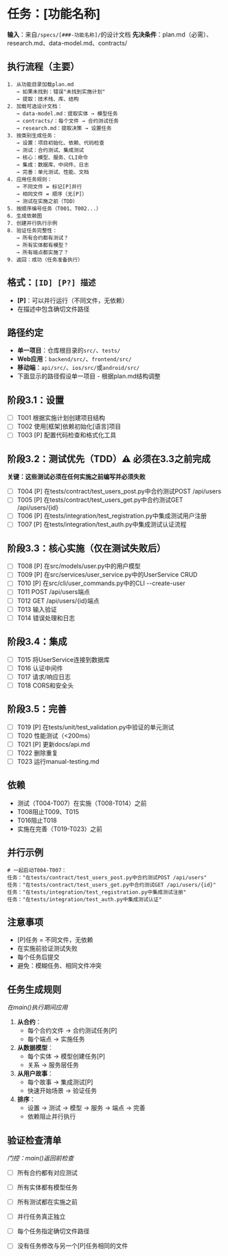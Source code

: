 # 任务：[功能名称]

**输入**：来自`/specs/[###-功能名称]/`的设计文档
**先决条件**：plan.md（必需）、research.md、data-model.md、contracts/

## 执行流程（主要）

```
1. 从功能目录加载plan.md
   → 如果未找到：错误"未找到实施计划"
   → 提取：技术栈、库、结构
2. 加载可选设计文档：
   → data-model.md：提取实体 → 模型任务
   → contracts/：每个文件 → 合约测试任务
   → research.md：提取决策 → 设置任务
3. 按类别生成任务：
   → 设置：项目初始化、依赖、代码检查
   → 测试：合约测试、集成测试
   → 核心：模型、服务、CLI命令
   → 集成：数据库、中间件、日志
   → 完善：单元测试、性能、文档
4. 应用任务规则：
   → 不同文件 = 标记[P]并行
   → 相同文件 = 顺序（无[P]）
   → 测试在实施之前（TDD）
5. 按顺序编号任务（T001、T002...）
6. 生成依赖图
7. 创建并行执行示例
8. 验证任务完整性：
   → 所有合约都有测试？
   → 所有实体都有模型？
   → 所有端点都实施了？
9. 返回：成功（任务准备执行）
```

## 格式：`[ID] [P?] 描述`

* **[P]**：可以并行运行（不同文件，无依赖）
* 在描述中包含确切文件路径

## 路径约定

* **单一项目**：仓库根目录的`src/`、`tests/`
* **Web应用**：`backend/src/`、`frontend/src/`
* **移动端**：`api/src/`、`ios/src/`或`android/src/`
* 下面显示的路径假设单一项目 - 根据plan.md结构调整

## 阶段3.1：设置

- [ ] T001 根据实施计划创建项目结构
- [ ] T002 使用[框架]依赖初始化[语言]项目
- [ ] T003 [P] 配置代码检查和格式化工具

## 阶段3.2：测试优先（TDD）⚠️ 必须在3.3之前完成

**关键：这些测试必须在任何实施之前编写并必须失败**

- [ ] T004 [P] 在tests/contract/test_users_post.py中合约测试POST /api/users
- [ ] T005 [P] 在tests/contract/test_users_get.py中合约测试GET /api/users/{id}
- [ ] T006 [P] 在tests/integration/test_registration.py中集成测试用户注册
- [ ] T007 [P] 在tests/integration/test_auth.py中集成测试认证流程

## 阶段3.3：核心实施（仅在测试失败后）

- [ ] T008 [P] 在src/models/user.py中的用户模型
- [ ] T009 [P] 在src/services/user_service.py中的UserService CRUD
- [ ] T010 [P] 在src/cli/user_commands.py中的CLI --create-user
- [ ] T011 POST /api/users端点
- [ ] T012 GET /api/users/{id}端点
- [ ] T013 输入验证
- [ ] T014 错误处理和日志

## 阶段3.4：集成

- [ ] T015 将UserService连接到数据库
- [ ] T016 认证中间件
- [ ] T017 请求/响应日志
- [ ] T018 CORS和安全头

## 阶段3.5：完善

- [ ] T019 [P] 在tests/unit/test_validation.py中验证的单元测试
- [ ] T020 性能测试（<200ms）
- [ ] T021 [P] 更新docs/api.md
- [ ] T022 删除重复
- [ ] T023 运行manual-testing.md

## 依赖

* 测试（T004-T007）在实施（T008-T014）之前
* T008阻止T009、T015
* T016阻止T018
* 实施在完善（T019-T023）之前

## 并行示例

```
# 一起启动T004-T007：
任务："在tests/contract/test_users_post.py中合约测试POST /api/users"
任务："在tests/contract/test_users_get.py中合约测试GET /api/users/{id}"
任务："在tests/integration/test_registration.py中集成测试注册"
任务："在tests/integration/test_auth.py中集成测试认证"
```

## 注意事项

* [P]任务 = 不同文件，无依赖
* 在实施前验证测试失败
* 每个任务后提交
* 避免：模糊任务、相同文件冲突

## 任务生成规则

*在main()执行期间应用*


1. **从合约**：
   * 每个合约文件 → 合约测试任务[P]
   * 每个端点 → 实施任务
2. **从数据模型**：
   * 每个实体 → 模型创建任务[P]
   * 关系 → 服务层任务
3. **从用户故事**：
   * 每个故事 → 集成测试[P]
   * 快速开始场景 → 验证任务
4. **排序**：
   * 设置 → 测试 → 模型 → 服务 → 端点 → 完善
   * 依赖阻止并行执行

## 验证检查清单

*门控：main()返回前检查*

- [ ] 所有合约都有对应测试
- [ ] 所有实体都有模型任务
- [ ] 所有测试都在实施之前
- [ ] 并行任务真正独立
- [ ] 每个任务指定确切文件路径
- [ ] 没有任务修改与另一个[P]任务相同的文件


